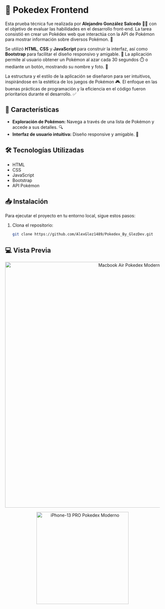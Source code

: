 # 🌟 Pokedex Frontend

Esta prueba técnica fue realizada por **Alejandro González Salcedo** 👨‍💻 con el objetivo de evaluar las habilidades en el desarrollo front-end. La tarea consistió en crear un Pokédex web que interactúa con la API de Pokémon para mostrar información sobre diversos Pokémon. 🐾

Se utilizó **HTML**, **CSS** y **JavaScript** para construir la interfaz, así como **Bootstrap** para facilitar el diseño responsivo y amigable. 📱 La aplicación permite al usuario obtener un Pokémon al azar cada 30 segundos ⏱️ o mediante un botón, mostrando su nombre y foto. 📸

La estructura y el estilo de la aplicación se diseñaron para ser intuitivos, inspirándose en la estética de los juegos de Pokémon 🎮. El enfoque en las buenas prácticas de programación y la eficiencia en el código fueron prioritarios durante el desarrollo. ✅

## 🚀 Características

- **Exploración de Pokémon:** Navega a través de una lista de Pokémon y accede a sus detalles. 🔍
- **Interfaz de usuario intuitiva:** Diseño responsive y amigable. 🌈

## 🛠️ Tecnologías Utilizadas

- HTML
- CSS
- JavaScript
- Bootstrap
- API Pokémon

## 📥 Instalación

Para ejecutar el proyecto en tu entorno local, sigue estos pasos:

1. Clona el repositorio:
   ```bash
   git clone https://github.com/AlexGlez1489/Pokedex_By_GlezDev.git
## 💻 Vista Previa
<p align="center">

  <img src="https://github.com/user-attachments/assets/369330b2-300a-456e-9c15-d9211eb6d7f7" alt="Macbook Air Pokedex Moderno" width="800"/>
</p>
<p align="center">
  <img src="https://github.com/user-attachments/assets/d5ccba2f-7bfb-48e3-aa32-ae252a739717" alt="iPhone-13 PRO Pokedex Moderno" width="300"/>
</p>

